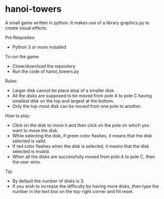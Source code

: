 # hanoi-towers
A small game written in python. It makes use of a library graphics.py to create visual effects.

Pre Requisites:
- Python 3 or more installed

To run the game:
- Clone/download the repository
- Run the code of hanoi_towers.py 

Rules:
- Larger disk cannot be place atop of a smaller disk. 
- All the disks are supposed to be moved from pole A to pole C having smallest disk on the top and largest at the bottom.
- Only the top-most disk can be moved from one pole to another.

How to play:
- Click on the disk to move it and then click on the pole on which you want to move the disk.
- While selecting the disk, if green color flashes, it means that the disk selected is valid.
- If red color flashes when the disk is selected, it means that the disk selected is invalid.
- When all the disks are successfully moved from pole A to pole C, then the user wins.

Tip:
- By default the number of disks is 3.
- If you wish to increase the difficulty by having more disks, then type the number in the text box on the top-right corner and hit reset.
